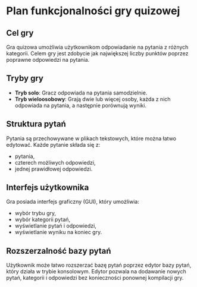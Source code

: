 # Plan funkcjonalności gry quizowej

## Cel gry

Gra quizowa umożliwia użytkownikom odpowiadanie na pytania z różnych kategorii. Celem gry jest zdobycie jak największej liczby punktów poprzez poprawne odpowiedzi na pytania.

## Tryby gry

- **Tryb solo**: Gracz odpowiada na pytania samodzielnie.
- **Tryb wieloosobowy**: Grają dwie lub więcej osoby, każda z nich odpowiada na pytania, a następnie porównują wyniki.

## Struktura pytań

Pytania są przechowywane w plikach tekstowych, które można łatwo edytować. Każde pytanie składa się z:

- pytania,
- czterech możliwych odpowiedzi,
- jednej prawidłowej odpowiedzi.

## Interfejs użytkownika

Gra posiada interfejs graficzny (GUI), który umożliwia:

- wybór trybu gry,
- wybór kategorii pytań,
- wyświetlanie pytań i odpowiedzi,
- wyświetlanie wyniku na koniec gry.

## Rozszerzalność bazy pytań

Użytkownik może łatwo rozszerzać bazę pytań poprzez edytor bazy pytań, który działa w trybie konsolowym. Edytor pozwala na dodawanie nowych pytań, kategorii i odpowiedzi bez konieczności ponownej kompilacji gry.
